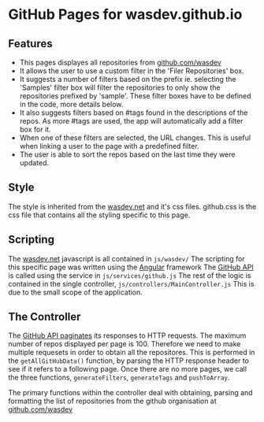 # GitHub Pages for wasdev.github.io

## Features
- This pages displayes all repositories from [github.com/wasdev](github.com/WASdev)
- It allows the user to use a custom filter in the 'Filer Repositories' box.
- It suggests a number of filters based on the prefix ie. selecting the 'Samples' filter box will filter the repositories to only show the repositories prefixed by 'sample'. These filter boxes have to be defined in the code, more details below.
- It also suggests filters based on #tags found in the descriptions of the repos. As more #tags are used, the app will automatically add a filter box for it.
- When one of these filters are selected, the URL changes. This is useful when linking a user to the page with a predefined filter.
- The user is able to sort the repos based on the last time they were updated.

## Style
The style is inherited from the [wasdev.net](http://wasdev.net/) and it's css files.
github.css is the css file that contains all the styling specific to this page.

## Scripting
The [wasdev.net](http://wasdev.net/) javascript is all contained in `js/wasdev/`
The scripting for this specific page was written using the [Angular](https://angularjs.org/) framework
The [GitHub API](https://developer.github.com/v3/) is called using the service in `js/services/github.js`
The rest of the logic is contained in the single controller, `js/controllers/MainController.js`
This is due to the small scope of the application.

## The Controller
The [GitHub API paginates](https://developer.github.com/v3/#pagination) its responses to HTTP requests. The maximum number of repos displayed per page is 100. Therefore we need to make multiple requesets in order to obtain all the repositores. This is performed in the `getAllGitHubData()` function, by parsing the HTTP response header to see if it refers to a following page. Once there are no more pages, we call the three functions, `generateFilters`, `generateTags` and `pushToArray`.

The primary functions within the controller deal with obtaining, parsing and formatting the list of repositories from the github organisation at [github.com/wasdev](github.com/wasdev)
